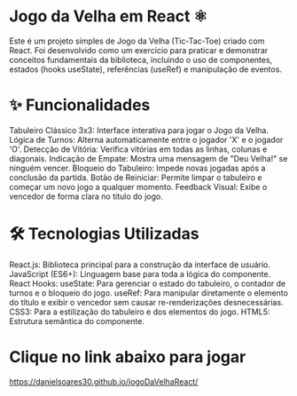 # Jogo da Velha em React ⚛️
Este é um projeto simples de Jogo da Velha (Tic-Tac-Toe) criado com React. Foi desenvolvido como um exercício para praticar e demonstrar conceitos fundamentais da biblioteca, incluindo o uso de componentes, estados (hooks useState), referências (useRef) e manipulação de eventos.
# ✨ Funcionalidades
Tabuleiro Clássico 3x3: Interface interativa para jogar o Jogo da Velha.
Lógica de Turnos: Alterna automaticamente entre o jogador 'X' e o jogador 'O'.
Detecção de Vitória: Verifica vitórias em todas as linhas, colunas e diagonais.
Indicação de Empate: Mostra uma mensagem de "Deu Velha!" se ninguém vencer.
Bloqueio do Tabuleiro: Impede novas jogadas após a conclusão da partida.
Botão de Reiniciar: Permite limpar o tabuleiro e começar um novo jogo a qualquer momento.
Feedback Visual: Exibe o vencedor de forma clara no título do jogo.
# 🛠️ Tecnologias Utilizadas
React.js: Biblioteca principal para a construção da interface de usuário.
JavaScript (ES6+): Linguagem base para toda a lógica do componente.
React Hooks:
useState: Para gerenciar o estado do tabuleiro, o contador de turnos e o bloqueio do jogo.
useRef: Para manipular diretamente o elemento do título e exibir o vencedor sem causar re-renderizações desnecessárias.
CSS3: Para a estilização do tabuleiro e dos elementos do jogo.
HTML5: Estrutura semântica do componente.

# Clique no link abaixo para jogar
https://danielsoares30.github.io/jogoDaVelhaReact/
